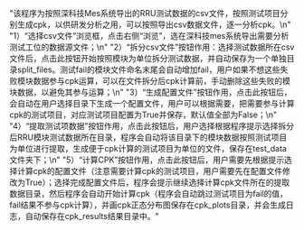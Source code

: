 "该程序为按照深科技Mes系统导出的RRU测试数据的csv文件，按照测试项目分别生成cpk，以供研发分析之用，可以按照导出csv数据文件，逐一分析cpk。\n"
            "1）“选择csv文件”浏览框，点击右侧“浏览”，选在深科技mes系统导出需要分析测试工位的数据源文件；\n"
            "2）“拆分csv文件”按钮作用：选择测试数据所在csv文件后，点击此按钮开始按照模块为单位拆分测试数据，并自动保存为一个单独目录split_files。测试fail的模块文件命名末尾会自动增加fail，用户如果不想这些失败模块数据参与cpk运算，可以在文件拆分后cpk计算前，手动删除这些失败的模块数据，以避免其参与运算；\n"
            "3）“生成配置文件”按钮作用，点击此按钮后，会自动在用户选择目录下生成一个配置文件，用户可以根据需要，把需要参与计算cpk的测试项目，对应测试项目配置为True并保存，默认值全部为False；\n"
            "4）“提取测试项数据”按钮作用，点击此按钮后，用户选择根据程序提示选择拆分后RRU模块测试数据所在目录，程序会自动将该目录下的模块数据按照测试项目为单位进行提取，生成便于cpk计算的测试项目为单位的文件，保存在test_data文件夹下；\n"
            "5）“计算CPK”按钮作用，点击此按钮后，用户需要先根据提示选择计算cpk的配置文件（注意需要计算cpk的测试项目，用户需要先在配置文件修改为True）；选择完成配置文件后，程序会提示继续选择计算cpk文件所在的提取数据目录，然后程序会自动开始计算cpk（程序会自动跳过测试项目为fail的值，fail结果不参与cpk计算），并画cpk正态分布图保存在cpk_plots目录，并会生成日志，自动保存在cpk_results结果目录中。"
